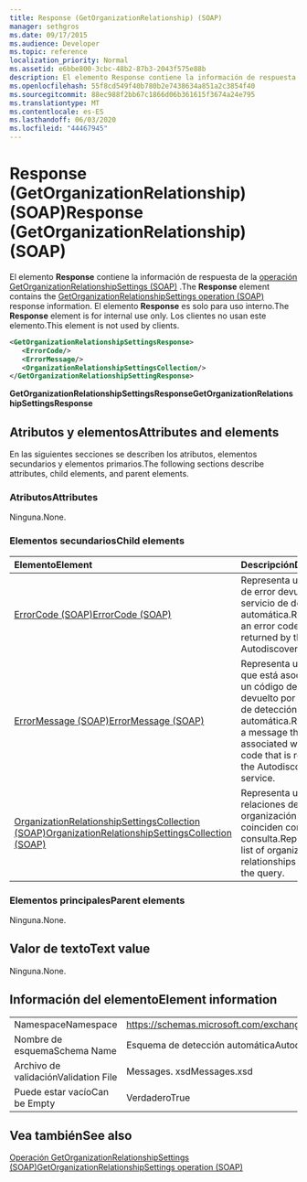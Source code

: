 ```yaml
---
title: Response (GetOrganizationRelationship) (SOAP)
manager: sethgros
ms.date: 09/17/2015
ms.audience: Developer
ms.topic: reference
localization_priority: Normal
ms.assetid: e6bbe800-3cbc-48b2-87b3-2043f575e88b
description: El elemento Response contiene la información de respuesta de la operación GetOrganizationRelationshipSettings (SOAP). El elemento Response es solo para uso interno. Los clientes no usan este elemento.
ms.openlocfilehash: 55f8cd549f40b780b2e7438634a851a2c3854f40
ms.sourcegitcommit: 88ec988f2bb67c1866d06b361615f3674a24e795
ms.translationtype: MT
ms.contentlocale: es-ES
ms.lasthandoff: 06/03/2020
ms.locfileid: "44467945"
---
```

# <a name="response-getorganizationrelationship-soap"></a><span data-ttu-id="eefb7-105">Response (GetOrganizationRelationship) (SOAP)</span><span class="sxs-lookup"><span data-stu-id="eefb7-105">Response (GetOrganizationRelationship) (SOAP)</span></span>

<span data-ttu-id="eefb7-106">El elemento **Response** contiene la información de respuesta de la [operación GetOrganizationRelationshipSettings (SOAP)](getorganizationrelationshipsettings-operation-soap.md) .</span><span class="sxs-lookup"><span data-stu-id="eefb7-106">The **Response** element contains the [GetOrganizationRelationshipSettings operation (SOAP)](getorganizationrelationshipsettings-operation-soap.md) response information.</span></span> <span data-ttu-id="eefb7-107">El elemento **Response** es solo para uso interno.</span><span class="sxs-lookup"><span data-stu-id="eefb7-107">The **Response** element is for internal use only.</span></span> <span data-ttu-id="eefb7-108">Los clientes no usan este elemento.</span><span class="sxs-lookup"><span data-stu-id="eefb7-108">This element is not used by clients.</span></span> 
  
```XML
<GetOrganizationRelationshipSettingsResponse>
   <ErrorCode/>
   <ErrorMessage/>
   <OrganizationRelationshipSettingsCollection/>
</GetOrganizationRelationshipSettingResponse>
```

 <span data-ttu-id="eefb7-109">**GetOrganizationRelationshipSettingsResponse**</span><span class="sxs-lookup"><span data-stu-id="eefb7-109">**GetOrganizationRelationshipSettingsResponse**</span></span>
## <a name="attributes-and-elements"></a><span data-ttu-id="eefb7-110">Atributos y elementos</span><span class="sxs-lookup"><span data-stu-id="eefb7-110">Attributes and elements</span></span>

<span data-ttu-id="eefb7-111">En las siguientes secciones se describen los atributos, elementos secundarios y elementos primarios.</span><span class="sxs-lookup"><span data-stu-id="eefb7-111">The following sections describe attributes, child elements, and parent elements.</span></span>
  
### <a name="attributes"></a><span data-ttu-id="eefb7-112">Atributos</span><span class="sxs-lookup"><span data-stu-id="eefb7-112">Attributes</span></span>

<span data-ttu-id="eefb7-113">Ninguna.</span><span class="sxs-lookup"><span data-stu-id="eefb7-113">None.</span></span>
  
### <a name="child-elements"></a><span data-ttu-id="eefb7-114">Elementos secundarios</span><span class="sxs-lookup"><span data-stu-id="eefb7-114">Child elements</span></span>

|<span data-ttu-id="eefb7-115">**Elemento**</span><span class="sxs-lookup"><span data-stu-id="eefb7-115">**Element**</span></span>|<span data-ttu-id="eefb7-116">**Descripción**</span><span class="sxs-lookup"><span data-stu-id="eefb7-116">**Description**</span></span>|
|:-----|:-----|
|[<span data-ttu-id="eefb7-117">ErrorCode (SOAP)</span><span class="sxs-lookup"><span data-stu-id="eefb7-117">ErrorCode (SOAP)</span></span>](errorcode-soap.md) <br/> |<span data-ttu-id="eefb7-118">Representa un código de error devuelto por el servicio de detección automática.</span><span class="sxs-lookup"><span data-stu-id="eefb7-118">Represents an error code that is returned by the Autodiscover service.</span></span>  <br/> |
|[<span data-ttu-id="eefb7-119">ErrorMessage (SOAP)</span><span class="sxs-lookup"><span data-stu-id="eefb7-119">ErrorMessage (SOAP)</span></span>](errormessage-soap.md) <br/> |<span data-ttu-id="eefb7-120">Representa un mensaje que está asociado con un código de error devuelto por el servicio de detección automática.</span><span class="sxs-lookup"><span data-stu-id="eefb7-120">Represents a message that is associated with an error code that is returned by the Autodiscover service.</span></span>  <br/> |
|[<span data-ttu-id="eefb7-121">OrganizationRelationshipSettingsCollection (SOAP)</span><span class="sxs-lookup"><span data-stu-id="eefb7-121">OrganizationRelationshipSettingsCollection (SOAP)</span></span>](organizationrelationshipsettingscollection-soap.md) <br/> |<span data-ttu-id="eefb7-122">Representa una lista de relaciones de organización que coinciden con la consulta.</span><span class="sxs-lookup"><span data-stu-id="eefb7-122">Represents a list of organization relationships that match the query.</span></span>  <br/> |
   
### <a name="parent-elements"></a><span data-ttu-id="eefb7-123">Elementos principales</span><span class="sxs-lookup"><span data-stu-id="eefb7-123">Parent elements</span></span>

<span data-ttu-id="eefb7-124">Ninguna.</span><span class="sxs-lookup"><span data-stu-id="eefb7-124">None.</span></span>
  
## <a name="text-value"></a><span data-ttu-id="eefb7-125">Valor de texto</span><span class="sxs-lookup"><span data-stu-id="eefb7-125">Text value</span></span>

<span data-ttu-id="eefb7-126">Ninguna.</span><span class="sxs-lookup"><span data-stu-id="eefb7-126">None.</span></span>
  
## <a name="element-information"></a><span data-ttu-id="eefb7-127">Información del elemento</span><span class="sxs-lookup"><span data-stu-id="eefb7-127">Element information</span></span>

|||
|:-----|:-----|
|<span data-ttu-id="eefb7-128">Namespace</span><span class="sxs-lookup"><span data-stu-id="eefb7-128">Namespace</span></span>  <br/> |https://schemas.microsoft.com/exchange/2010/Autodiscover  <br/> |
|<span data-ttu-id="eefb7-129">Nombre de esquema</span><span class="sxs-lookup"><span data-stu-id="eefb7-129">Schema Name</span></span>  <br/> |<span data-ttu-id="eefb7-130">Esquema de detección automática</span><span class="sxs-lookup"><span data-stu-id="eefb7-130">Autodiscover schema</span></span>  <br/> |
|<span data-ttu-id="eefb7-131">Archivo de validación</span><span class="sxs-lookup"><span data-stu-id="eefb7-131">Validation File</span></span>  <br/> |<span data-ttu-id="eefb7-132">Messages. xsd</span><span class="sxs-lookup"><span data-stu-id="eefb7-132">Messages.xsd</span></span>  <br/> |
|<span data-ttu-id="eefb7-133">Puede estar vacío</span><span class="sxs-lookup"><span data-stu-id="eefb7-133">Can be Empty</span></span>  <br/> |<span data-ttu-id="eefb7-134">Verdadero</span><span class="sxs-lookup"><span data-stu-id="eefb7-134">True</span></span>  <br/> |
   
## <a name="see-also"></a><span data-ttu-id="eefb7-135">Vea también</span><span class="sxs-lookup"><span data-stu-id="eefb7-135">See also</span></span>



[<span data-ttu-id="eefb7-136">Operación GetOrganizationRelationshipSettings (SOAP)</span><span class="sxs-lookup"><span data-stu-id="eefb7-136">GetOrganizationRelationshipSettings operation (SOAP)</span></span>](getorganizationrelationshipsettings-operation-soap.md)

